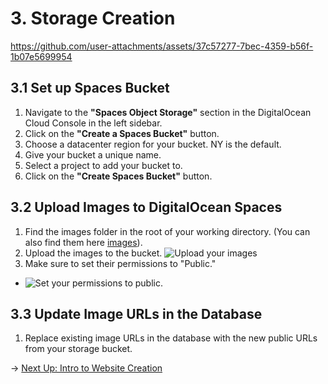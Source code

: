 # 3. Storage Creation

https://github.com/user-attachments/assets/37c57277-7bec-4359-b56f-1b07e5699954

## 3.1 Set up Spaces Bucket

1. Navigate to the **"Spaces Object Storage"** section in the DigitalOcean Cloud Console in the left sidebar.
2. Click on the **"Create a Spaces Bucket"** button.
3. Choose a datacenter region for your bucket. NY is the default.
4. Give your bucket a unique name.
5. Select a project to add your bucket to.
6. Click on the **"Create Spaces Bucket"** button.

## 3.2 Upload Images to DigitalOcean Spaces

1. Find the images folder in the root of your working directory. (You can also find them here [images](/images)).
2. Upload the images to the bucket.
   ![Upload your images](https://doimages.nyc3.cdn.digitaloceanspaces.com/GitHub/funko-showcase-workshop/3-Storage/upload.png)
4. Make sure to set their permissions to "Public."
 - ![Set your permissions to public.](https://doimages.nyc3.cdn.digitaloceanspaces.com/GitHub/funko-showcase-workshop/3-Storage/makepublic.png)

## 3.3 Update Image URLs in the Database

1. Replace existing image URLs in the database with the new public URLs from your storage bucket.

→ [Next Up: Intro to Website Creation](WEBSITE.md)
